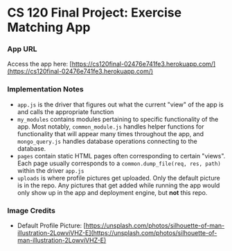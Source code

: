 # CS 120 Final Project: Exercise Matching App

### App URL
Access the app here: [https://cs120final-02476e741fe3.herokuapp.com/](https://cs120final-02476e741fe3.herokuapp.com/)

### Implementation Notes 
 * `app.js` is the driver that figures out what the current "view" of the app is and calls the appropriate function 
 * `my_modules` contains modules pertaining to specific functionality of the app. Most notably, `common_module.js` handles helper functions for functionality that will appear many times throughout the app, and `mongo_query.js` handles database operations connecting to the database.
 * `pages` contain static HTML pages often corresponding to certain "views". Each page usually corresponds to a `common.dump_file(req, res, path)` within the driver `app.js`
 * `uploads` is where profile pictures get uploaded. Only the default picture is in the repo. Any pictures that get added while running the app would only show up in the app and deployment engine, but **not** this repo.

### Image Credits
 * Default Profile Picture: [https://unsplash.com/photos/silhouette-of-man-illustration-2LowviVHZ-E](https://unsplash.com/photos/silhouette-of-man-illustration-2LowviVHZ-E)

